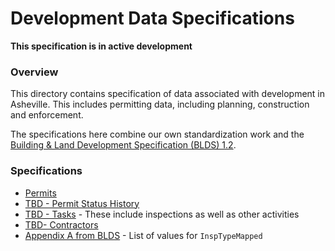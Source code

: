 # Development Data Specifications

__This specification is in active development__

### Overview

This directory contains specification of data associated with development in Asheville. This includes permitting data, including planning, construction and enforcement.

The specifications here combine our own standardization work and the [Building & Land Development Specification (BLDS) 1.2](https://github.com/open-data-standards/permitdata.org/wiki).


### Specifications

* [Permits](Core-Permits-Dataset-Requirements)
* [TBD - Permit Status History ](Optional-Permit-Status-Change-Dataset-Requirements)
* [TBD - Tasks](Optional-Inspections-Dataset-Requirements) - These include inspections as well as other activities
* [TBD- Contractors](Optional-Contractor-Dataset-Requirements)
* [Appendix A from BLDS](Appendix-A) - List of values for <code>InspTypeMapped</code>
